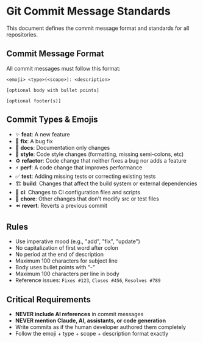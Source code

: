 # Git Commit Message Standards

This document defines the commit message format and standards for all repositories.

## Commit Message Format

All commit messages must follow this format:
```
<emoji> <type>(<scope>): <description>

[optional body with bullet points]

[optional footer(s)]
```

## Commit Types & Emojis

- ✨ **feat**: A new feature
- 🐛 **fix**: A bug fix  
- 📝 **docs**: Documentation only changes
- 💄 **style**: Code style changes (formatting, missing semi-colons, etc)
- ♻️ **refactor**: Code change that neither fixes a bug nor adds a feature
- ⚡️ **perf**: A code change that improves performance
- ✅ **test**: Adding missing tests or correcting existing tests
- 🏗️ **build**: Changes that affect the build system or external dependencies
- 👷 **ci**: Changes to CI configuration files and scripts
- 🔧 **chore**: Other changes that don't modify src or test files
- ⏪️ **revert**: Reverts a previous commit

## Rules

- Use imperative mood (e.g., "add", "fix", "update")
- No capitalization of first word after colon
- No period at the end of description
- Maximum 100 characters for subject line
- Body uses bullet points with "-"
- Maximum 100 characters per line in body
- Reference issues: `Fixes #123`, `Closes #456`, `Resolves #789`

## Critical Requirements

- **NEVER include AI references** in commit messages
- **NEVER mention Claude, AI, assistants, or code generation**
- Write commits as if the human developer authored them completely
- Follow the emoji + type + scope + description format exactly
